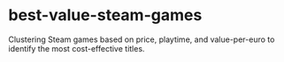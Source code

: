# best-value-steam-games
Clustering Steam games based on price, playtime, and value-per-euro to identify the most cost-effective titles.
